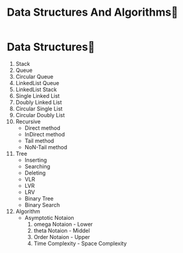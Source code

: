# Data Structures And Algorithms🥇
<img src="./assets/Ds.jpg" alt=""/>

<h1>Data Structures💯</h1>

  <ol type="1">
         <li> Stack</li>
         <li>Queue</li>
         <li>Circular Queue</li>
         <li>LinkedList Queue</li>
         <li>LinkedList Stack</li>
         <li>Single Linked List</li>
         <li>Doubly Linked List </li>
         <li>Circular Single List</li>
         <li> Circular Doubly List</li>
         <li> Recursive
              <ul> 
                <li>Direct method</li>
                <li>InDirect method</li>
                 <li>Tail method</li>
                 <li>NoN-Tail method</li>
           </ul>
  </li>
    <li>Tree 
     <ul> 
                <li>Inserting</li>
                <li>Searching</li>
                 <li>Deleting</li>
           </ul>
     <ul> 
                <li>VLR</li>
                <li>LVR</li>
                 <li>LRV</li>
           </ul>
           <ul>
             <li>Binary Tree</li>
             <li>Binary Search</li>
           </ul>
    </li>
    <li>
      Algorithm
       <ul>
         <li> Asymptotic Notaion 
           <ol>
             <li>omega Notaion - Lower</li>
             <li>theta Notaion - Middel</li>
             <li> Order Notaion - Upper</li>
         </li>
         <li>Time Complexity - Space Complexity </li>
         </ul>
      </li>
     </ol>


